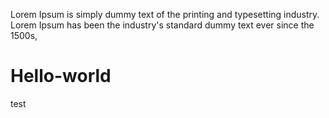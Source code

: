 Lorem Ipsum is simply dummy text of the printing and typesetting industry. Lorem Ipsum has been the industry's standard dummy text ever since the 1500s, 

# Hello-world
test

